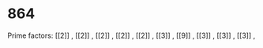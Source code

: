 # 864

Prime factors: [[2]] , [[2]] , [[2]] , [[2]] , [[2]] , [[3]] , [[9]] , [[3]] , [[3]] , [[3]] , 